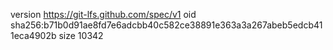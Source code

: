 version https://git-lfs.github.com/spec/v1
oid sha256:b71b0d91ae8fd7e6adcbb40c582ce38891e363a3a267abeb5edcb411eca4902b
size 10342
